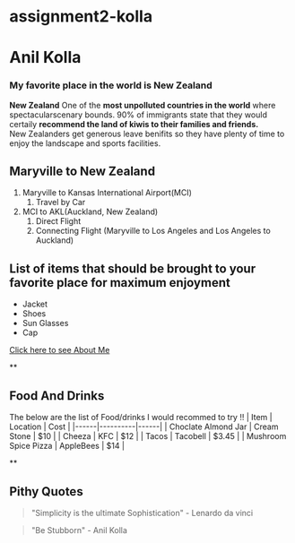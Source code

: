 # assignment2-kolla
# Anil Kolla
### My favorite place in the world is New Zealand<br>
**New Zealand** One of the **most unpolluted countries in the world** where spectacularscenary bounds. 90% of immigrants state that they would certaily **recommend the land of kiwis to their families and friends.** <br>New Zealanders get generous leave benifits so they have plenty of time to enjoy the landscape and sports facilities.


## Maryville to New Zealand
1. Maryville to Kansas International Airport(MCI)
    1. Travel by Car
2. MCI to AKL(Auckland, New Zealand)
    1. Direct Flight
    2. Connecting Flight (Maryville to Los Angeles and Los Angeles to Auckland)
## List of items that should be brought to your favorite place for maximum enjoyment
* Jacket
* Shoes
* Sun Glasses
* Cap

[Click here to see About Me](./AboutMe.md)

**
## Food And Drinks
The below are the list of Food/drinks I would recommed to try !!
| Item | Location | Cost |
|------|----------|------|
| Choclate Almond Jar | Cream Stone | $10 |
| Cheeza | KFC | $12 |
| Tacos | Tacobell | $3.45 |
| Mushroom Spice Pizza | AppleBees | $14 |

**
## Pithy Quotes
> "Simplicity is the ultimate Sophistication"  - Lenardo da vinci

> "Be Stubborn" - Anil Kolla

